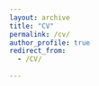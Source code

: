 ```yaml
---
layout: archive
title: "CV"
permalink: /cv/
author_profile: true
redirect_from:
  - /CV/
  
---
```


